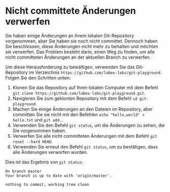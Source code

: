 # Nicht committete Änderungen verwerfen

Sie haben einige Änderungen an Ihrem lokalen Git-Repository vorgenommen, aber Sie haben sie noch nicht committet. Dennoch haben Sie beschlossen, diese Änderungen nicht mehr zu behalten und möchten sie verwerfen. Das Problem besteht darin, einen Weg zu finden, um alle nicht committeten Änderungen an der aktuellen Branch zu verwerfen.

Um diese Herausforderung zu bewältigen, verwenden Sie das Git-Repository im Verzeichnis `https://github.com/labex-labs/git-playground`. Folgen Sie den Schritten unten:

1. Klonen Sie das Repository auf Ihren lokalen Computer mit dem Befehl `git clone https://github.com/labex-labs/git-playground.git`.
2. Navigieren Sie zum geklonten Repository mit dem Befehl `cd git-playground`.
3. Machen Sie einige Änderungen an den Dateien im Repository, aber committen Sie sie nicht mit den Befehlen `echo "hello,world" > hello.txt` und `git add.`.
4. Verwenden Sie den Befehl `git status`, um die Änderungen zu sehen, die Sie vorgenommen haben.
5. Verwerfen Sie alle nicht committeten Änderungen mit dem Befehl `git reset --hard HEAD`.
6. Verwenden Sie erneut den Befehl `git status`, um zu bestätigen, dass alle Änderungen verworfen wurden.

Dies ist das Ergebnis von `git status`:

```shell
On branch master
Your branch is up to date with 'origin/master'.

nothing to commit, working tree clean
```
